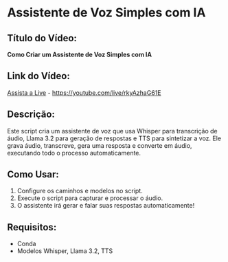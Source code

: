 # Assistente de Voz Simples com IA

## Título do Vídeo:
**Como Criar um Assistente de Voz Simples com IA**

## Link do Vídeo:
[Assista a Live](https://youtube.com/live/rkyAzhaG61E) - https://youtube.com/live/rkyAzhaG61E

## Descrição:
Este script cria um assistente de voz que usa Whisper para transcrição de áudio, Llama 3.2 para geração de respostas e TTS para sintetizar a voz. Ele grava áudio, transcreve, gera uma resposta e converte em áudio, executando todo o processo automaticamente.

## Como Usar:
1. Configure os caminhos e modelos no script.
2. Execute o script para capturar e processar o áudio.
3. O assistente irá gerar e falar suas respostas automaticamente!

## Requisitos:
- Conda
- Modelos Whisper, Llama 3.2, TTS
